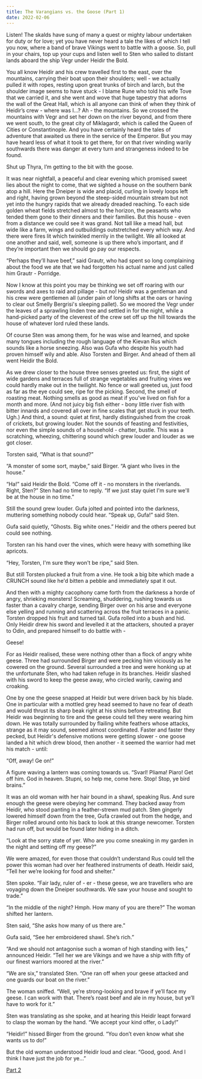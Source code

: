 ```yaml
---
title: The Varangians vs. the Goose (Part 1)
date: 2022-02-06
---
```


Listen! The skalds have sung of many a quest or mighty labour undertaken for duty or for love; yet you have never heard a tale the likes of which I tell you now, where a band of brave Vikings went to battle with a goose. So, pull in your chairs, top up your cups and listen well to Sten who sailed to distant lands aboard the ship Vegr under Heidir the Bold.

You all know Heidir and his crew travelled first to the east, over the mountains, carrying their boat upon their shoulders; well - we actually pulled it with ropes, resting upon great trunks of birch and larch, but the shoulder image seems to have stuck - I blame Rune who told his wife Tove that we carried it, and she went and wove that huge tapestry that adorns the wall of the Great Hall, which is all anyone can think of when they think of Heidir’s crew - where was I…? Ah - the mountains. So we crossed the mountains with Vegr and set her down on the river beyond, and from there we went south, to the great city of Miklagardr, which is called the Queen of Cities or Constantinople. And you have certainly heard the tales of adventure that awaited us there in the service of the Emperor. But you may have heard less of what it took to get there, for on that river winding warily southwards there was danger at every turn and strangeness indeed to be found.

Shut up Thyra, I’m getting to the bit with the goose.

It was near nightfall, a peaceful and clear evening which promised sweet lies about the night to come, that we sighted a house on the southern bank atop a hill. Here the Dneiper is wide and placid, curling in lovely loops left and right, having grown beyond the steep-sided mountain stream but not yet into the hungry rapids that we already dreaded reaching. To each side golden wheat fields stretched almost to the horizon, the peasants who tended them gone to their dinners and their families. But this house - even from a distance we could see it was grand. Not tall like a mead hall, but wide like a farm, wings and outbuildings outstretched every which way. And there were fires lit which twinkled merrily in the twilight. We all looked at one another and said, well, someone is up there who’s important, and if they’re important then we should go pay our respects.

“Perhaps they’ll have beef,” said Grautr, who had spent so long complaining about the food we ate that we had forgotten his actual name and just called him Grautr - Porridge.

Now I know at this point you may be thinking we set off roaring with our swords and axes to raid and pillage - but no! Heidir was a gentleman and his crew were gentlemen all (under pain of long shifts at the oars or having to clear out Smelly Bergrisi's sleeping pallet). So we moored the Vegr under the leaves of a sprawling linden tree and settled in for the night, while a hand-picked party of the cleverest of the crew set off up the hill towards the house of whatever lord ruled these lands.

Of course Sten was among them, for he was wise and learned, and spoke many tongues including the rough language of the Kievan Rus which sounds like a horse sneezing. Also was Gufa who despite his youth had proven himself wily and able. Also Torsten and Birger. And ahead of them all went Heidir the Bold.

As we drew closer to the house three senses greeted us: first, the sight of wide gardens and terraces full of strange vegetables and fruiting vines we could hardly make out in the twilight. No fence or wall greeted us, just food as far as the eye could see, ripe for the picking. Second, the smell of roasting meat. Nothing smells as good as meat if you've lived on fish for a month and more. (And not juicy big fish either - bony little river fish with bitter innards and covered all over in fine scales that get stuck in your teeth. Ugh.) And third, a sound: quiet at first, hardly distinguished from the croak of crickets, but growing louder. Not the sounds of feasting and festivities, nor even the simple sounds of a household - chatter, bustle. This was a scratching, wheezing, chittering sound which grew louder and louder as we got closer.

Torsten said, “What is that sound?”

“A monster of some sort, maybe,” said Birger. “A giant who lives in the house.”

“Ha!” said Heidir the Bold. “Come off it - no monsters in the riverlands. Right, Sten?” Sten had no time to reply. “If we just stay quiet I'm sure we'll be at the house in no time.”

Still the sound grew louder. Gufa jolted and pointed into the darkness, muttering something nobody could hear. “Speak up, Gufa!” said Sten.

Gufa said quietly, “Ghosts. Big white ones.” Heidir and the others peered but could see nothing.

Torsten ran his hand over the vines, which were heavy with something like apricots. 

“Hey, Torsten, I'm sure they won't be ripe,” said Sten.

But still Torsten plucked a fruit from a vine. He took a big bite which made a CRUNCH sound like he'd bitten a pebble and immediately spat it out.

And then with a mighty cacophony came forth from the darkness a horde of angry, shrieking monsters! Screaming, shuddering, rushing towards us faster than a cavalry charge, sending Birger over on his arse and everyone else yelling and running and scattering across the fruit terraces in a panic. Torsten dropped his fruit and turned tail. Gufa rolled into a bush and hid. Only Heidir drew his sword and levelled it at the attackers, shouted a prayer to Odin, and prepared himself to do battle with -

Geese!

For as Heidir realised, these were nothing other than a flock of angry white geese. Three had surrounded Birger and were pecking him viciously as he cowered on the ground. Several surrounded a tree and were honking up at the unfortunate Sten, who had taken refuge in its branches. Heidir slashed with his sword to keep the geese away, who circled warily, cawing and croaking.

One by one the geese snapped at Heidir but were driven back by his blade. One in particular with a mottled grey head seemed to have no fear of death and would thrust its sharp beak right at his shins before retreating. But Heidir was beginning to tire and the geese could tell they were wearing him down. He was totally surrounded by flailing white feathers whose attacks, strange as it may sound, seemed almost coordinated. Faster and faster they pecked, but Heidir's defensive motions were getting slower - one goose landed a hit which drew blood, then another - it seemed the warrior had met his match - until:

“Off, away! Ge on!”

A figure waving a lantern was coming towards us. “Svarl! Pliama! Piaro! Get off him. God in heaven. Stupni, so help me, come here. Stop! Stop, ye bird brains.”

It was an old woman with her hair bound in a shawl, speaking Rus. And sure enough the geese were obeying her command. They backed away from Heidir, who stood panting in a feather-strewn mud patch. Sten gingerly lowered himself down from the tree, Gufa crawled out from the hedge, and Birger rolled around onto his back to look at this strange newcomer. Torsten had run off, but would be found later hiding in a ditch.

“Look at the sorry state of yer. Who are you come sneaking in my garden in the night and setting off my geese?”

We were amazed, for even those that couldn’t understand Rus could tell the power this woman had over her feathered instruments of death. Heidir said, “Tell her we’re looking for food and shelter.”

Sten spoke. “Fair lady, ruler of - er - these geese, we are travellers who are voyaging down the Dneiper southwards. We saw your house and sought to trade.”

“In the middle of the night? Hmph. How many of you are there?” The woman shifted her lantern.

Sten said, “She asks how many of us there are.”

Gufa said, “See her embroidered shawl. She’s rich.”

“And we should not antagonise such a woman of high standing with lies,” announced Heidir. “Tell her we are Vikings and we have a ship with fifty of our finest warriors moored at the river.”

“We are six,” translated Sten. “One ran off when your geese attacked and one guards our boat on the river.”

The woman sniffed. “Well, ye’re strong-looking and brave if ye’ll face my geese. I can work with that. There’s roast beef and ale in my house, but ye’ll have to work for it.”

Sten was translating as she spoke, and at hearing this Heidir leapt forward to clasp the woman by the hand. “We accept your kind offer, o Lady!”

“Heidir!” hissed Birger from the ground. “You don’t even know what she wants us to do!”

But the old woman understood Heidir loud and clear. “Good, good. And I think I have just the job for ye…”

<a href="./varangians-vs-goose-2">Part 2</a>
